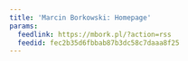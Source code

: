 ```yaml
---
title: 'Marcin Borkowski: Homepage'
params:
  feedlink: https://mbork.pl/?action=rss
  feedid: fec2b35d6fbbab87b3dc58c7daaa8f25
---
```

